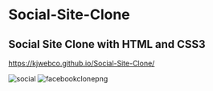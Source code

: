 # Social-Site-Clone
## Social Site Clone with HTML and CSS3

https://kjwebco.github.io/Social-Site-Clone/

![social](https://user-images.githubusercontent.com/24326243/35263187-a4f1982a-ffcc-11e7-8929-3b5fccc7335f.png)
![facebookclonepng](https://user-images.githubusercontent.com/24326243/35478647-a690995a-0397-11e8-851a-cc61fe599d88.png)

